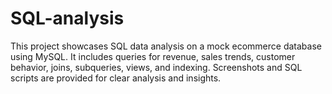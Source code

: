 # SQL-analysis
This project showcases SQL data analysis on a mock ecommerce database using MySQL. It includes queries for revenue, sales trends, customer behavior, joins, subqueries, views, and indexing. Screenshots and SQL scripts are provided for clear analysis and insights.
